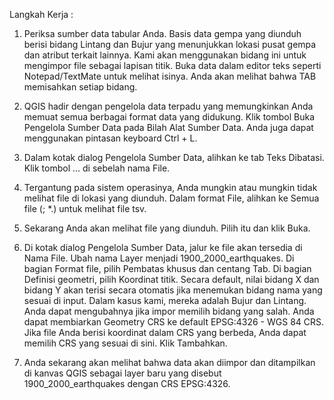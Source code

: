 
Langkah Kerja :

1. Periksa sumber data tabular Anda. Basis data gempa yang diunduh berisi bidang Lintang dan Bujur yang menunjukkan lokasi pusat gempa dan atribut terkait lainnya. Kami akan menggunakan bidang ini untuk mengimpor file sebagai lapisan titik. Buka data dalam editor teks seperti Notepad/TextMate untuk melihat isinya. Anda akan melihat bahwa TAB memisahkan setiap bidang.

2. QGIS hadir dengan pengelola data terpadu yang memungkinkan Anda memuat semua berbagai format data yang didukung. Klik tombol Buka Pengelola Sumber Data pada Bilah Alat Sumber Data. Anda juga dapat menggunakan pintasan keyboard Ctrl + L.

3. Dalam kotak dialog Pengelola Sumber Data, alihkan ke tab Teks Dibatasi. Klik tombol … di sebelah nama File.

4. Tergantung pada sistem operasinya, Anda mungkin atau mungkin tidak melihat file di lokasi yang diunduh. Dalam format File, alihkan ke Semua file (; *.) untuk melihat file tsv.

5. Sekarang Anda akan melihat file yang diunduh. Pilih itu dan klik Buka.

6. Di kotak dialog Pengelola Sumber Data, jalur ke file akan tersedia di Nama File. Ubah nama Layer menjadi 1900_2000_earthquakes. Di bagian Format file, pilih Pembatas khusus dan centang Tab. Di bagian Definisi geometri, pilih Koordinat titik. Secara default, nilai bidang X dan bidang Y akan terisi secara otomatis jika menemukan bidang nama yang sesuai di input. Dalam kasus kami, mereka adalah Bujur dan Lintang. Anda dapat mengubahnya jika impor memilih bidang yang salah. Anda dapat membiarkan Geometry CRS ke default EPSG:4326 - WGS 84 CRS. Jika file Anda berisi koordinat dalam CRS yang berbeda, Anda dapat memilih CRS yang sesuai di sini. Klik Tambahkan.

7. Anda sekarang akan melihat bahwa data akan diimpor dan ditampilkan di kanvas QGIS sebagai layer baru yang disebut 1900_2000_earthquakes dengan CRS EPSG:4326.
